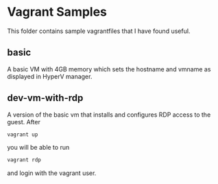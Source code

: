 # Vagrant Samples
This folder contains sample vagrantfiles that I have found useful.

## basic
A basic VM with 4GB memory which sets the hostname and vmname as displayed in HyperV manager.

## dev-vm-with-rdp
A version of the basic vm that installs and configures RDP access to the guest. After 

```PowerShell
vagrant up
```

you will be able to run 

```PowerShell
vagrant rdp
```

and login with the vagrant user.
